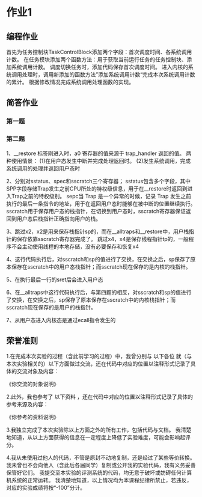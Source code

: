 # 作业1
## 编程作业
首先为任务控制块TaskControlBlock添加两个字段：首次调度时间、各系统调用计数。
在任务模块添加两个函数方法：用于获取当前运行任务的任务控制块、添加系统调用计数。
调度切换任务时，添加代码保存首次调度时间。
进入内核的系统调用处理时，调用新添加的函数方法”添加系统调用计数“完成本次系统调用计数的累计。
根据修改情况完成系统调用处理函数的实现。
## 简答作业
### 第一题

### 第二题
1、__restore 标签刚进入时，a0 寄存器的值来源于 trap_handler 返回的值。
两种使用情景：
(1)在用户态发生中断并完成处理返回时。
(2)发生系统调用，完成系统调用的处理并返回用户态时

2、分别对sstatus、spec和sscratch三个寄存器；
sstatus包含多个字段，其中SPP字段存储Trap发生之前CPU所处的特权级信息，用于在__restore时返回到进入Trap之前的特权级别。
sepc当 Trap 是一个异常的时候，记录 Trap 发生之前执行的最后一条指令的地址，用于在返回用户态时能够在被中断的位置继续执行。
sscratch用于保存用户态的栈指针，在切换到用户态时，sscratch寄存器保证返回到用户态后栈指针正确指向用户的栈。

3、跳过x2，x2是用来保存栈指针sp的，而在\__alltraps和__restore中，用户栈指针的保存依靠sscratch寄存器完成了。
跳过x4，x4是保存线程指针tp的，一般程序不会主动使用线程的本地存储，没有必要保存和恢复x4

4、这行代码执行后，对sscratch和sp的值进行了交换，在交换之后，sp保存了原本保存在sscratch中的用户态栈指针；而sscratch现在保存的是内核的栈指针。

5、在执行最后一行的sret后会进入用户态

6、在__alltraps中这行代码执行后，与第四题的相反，对sscratch和sp的值进行了交换，在交换之后，sp保存了原本保存在sscratch中的内核栈指针；而sscratch现在保存的是用户的栈指针。

7、从用户态进入内核态是通过ecall指令发生的

##  荣誉准则 
1.在完成本次实验的过程（含此前学习的过程）中，我曾分别与 以下各位 就（与本次实验相关的）以下方面做过交流，还在代码中对应的位置以注释形式记录了具体的交流对象及内容：

《你交流的对象说明》

2.此外，我也参考了 以下资料 ，还在代码中对应的位置以注释形式记录了具体的参考来源及内容：

《你参考的资料说明》

3.我独立完成了本次实验除以上方面之外的所有工作，包括代码与文档。 我清楚地知道，从以上方面获得的信息在一定程度上降低了实验难度，可能会影响起评分。

4.我从未使用过他人的代码，不管是原封不动地复制，还是经过了某些等价转换。 我未曾也不会向他人（含此后各届同学）复制或公开我的实验代码，我有义务妥善保管好它们。 我提交至本实验的评测系统的代码，均无意于破坏或妨碍任何计算机系统的正常运转。 我清楚地知道，以上情况均为本课程纪律所禁止，若违反，对应的实验成绩将按“-100”分计。